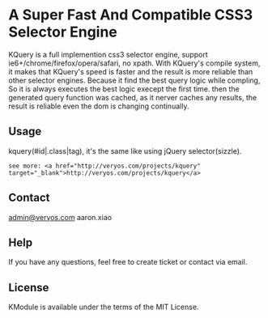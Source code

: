 A Super Fast And Compatible CSS3 Selector Engine
=========

KQuery is a full implemention css3 selector engine, support ie6+/chrome/firefox/opera/safari, no xpath.
With KQuery's compile system, it makes that KQuery's speed is faster and the result is more reliable than other selector engines.
Because it find the best query logic while compling, So it is always executes the best logic execept the first time.
then the generated query function was cached, as it nerver caches any results, the result is reliable even the dom is changing continually.


## Usage

kquery(#id|.class|tag), it's the same like using jQuery selector(sizzle).

	see more: <a href="http://veryos.com/projects/kquery" target="_blank">http://veryos.com/projects/kquery</a>

## Contact

admin@veryos.com aaron.xiao

## Help

If you have any questions, feel free to create ticket or contact via email.

## License

KModule is available under the terms of the MIT License.
